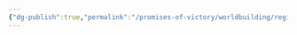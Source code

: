 ```yaml
---
{"dg-publish":true,"permalink":"/promises-of-victory/worldbuilding/regions/titan-forges/","title":"Titan Forges","noteIcon":"Arc","created":"2023-01-25T02:26:53.006+01:00","updated":"2023-04-13T23:10:32.732+02:00"}
---
```





